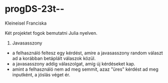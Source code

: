 # progDS-23t--
Kleineisel Franciska

Két projektet fogok bemutatni Julia nyelven.

1. Javasasszony
- a felhasználó feltesz egy kérdést, amire a javasasszony random választ ad a korábban betáplált válaszok közül.
- a javasasszony addig válaszolgat, amíg új kérdéseket kap.
- amint a felhasználó nem ad meg semmit, azaz "üres" kérdést ad meg inputként, a jóslás véget ér.

